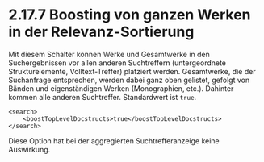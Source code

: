 # 2.17.7 Boosting von ganzen Werken in der Relevanz-Sortierung

Mit diesem Schalter können Werke und Gesamtwerke in den Suchergebnissen vor allen anderen Suchtreffern \(untergeordnete Strukturelemente, Volltext-Treffer\) platziert werden. Gesamtwerke, die der Suchanfrage entsprechen, werden dabei ganz oben gelistet, gefolgt von Bänden und eigenständigen Werken \(Monographien, etc.\). Dahinter kommen alle anderen Suchtreffer. Standardwert ist `true`.

```markup
<search>
    <boostTopLevelDocstructs>true</boostTopLevelDocstructs>
</search>
```

Diese Option hat bei der aggregierten Suchtrefferanzeige keine Auswirkung.

